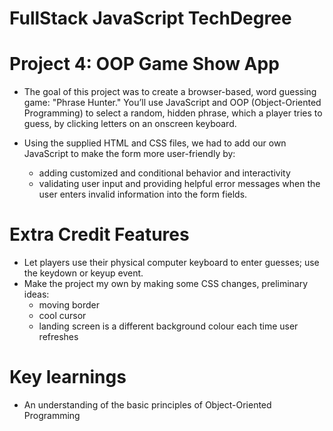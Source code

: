 # FullStack JavaScript TechDegree
# Project 4: OOP Game Show App

* The goal of this project was to create a browser-based, word guessing game: "Phrase Hunter." You’ll use JavaScript and OOP (Object-Oriented Programming) to select a random, hidden phrase, which a player tries to guess, by clicking letters on an onscreen keyboard.

* Using the supplied HTML and CSS files, we had to add our own JavaScript to make the form more user-friendly by:
    * adding customized and conditional behavior and interactivity
    * validating user input and providing helpful error messages when the user enters invalid information into the form fields.

# Extra Credit Features
* Let players use their physical computer keyboard to enter guesses; use the keydown or keyup event.
* Make the project my own by making some CSS changes, preliminary ideas:
    * moving border
    * cool cursor
    * landing screen is a different background colour each time user refreshes

# Key learnings
* An understanding of the basic principles of Object-Oriented Programming





